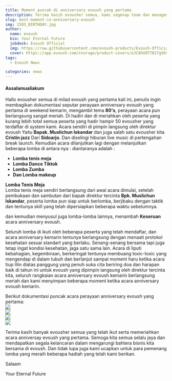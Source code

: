 ```yaml
---
title: Moment puncak di anniversary evoush yang pertama
description: Terima kasih evousher semua, kami segenap team dan management evoush mengucapkan terima kasih kepada kalian para evousher, untuk partisipasi dan kehadiran anda semua.
slug: best-moment-in-anniversary-evoush
img: 1503_BIRTHDAY.jpg
author:
  name: evoush
  bio: Your Eternal Future
  jobdesk: Evoush Official
  img: https://raw.githubusercontent.com/evoush-products/Evoush-Official-Website/master/static/icon_128.png
  cover: https://app.evoush.com/storage/product-covers/eJC8hUOT7B1Tg56943hWhsI9KMH8k7CdRe2OFDbo.jpg
tags:
  - Evoush News

categories: news
---  
```


#### Assalamualiakum  

Hallo evousher semua di milad evoush yang pertama kali ini, penulis ingin membagikan dokumentasi seputar perayaan anniversary evoush yang pertama di weekend kemarin, mengambil tema **80's**,  perayaan acara pun berlangsung sangat meriah. Di hadiri dan di meriahkan oleh peserta yang kurang lebih total semua peserta yang hadir hampir 50 evousher yang terdaftar di system kami.  Acara sendiri di pimpin langsung oleh direktur evoush Yaitu **Bapak. Muslichun Iskandar** dan juga salah satu evousher kita **Cristin jazz** Dari **Sidoarjo**. Dan diselingi hiburan live music di pertengahan break launch. Kemudian acara dilanjutkan lagi dengan melanjutkan beberapa lomba di antara nya : diantaranya adalah :  
- **Lomba tenis meja**
- **Lomba Dance Tiktok**
- **Lomba Zumba**
- **Dan Lomba makeup**  

**Lomba Tenis Meja**  
Lomba tenis meja sendiri berlangsung dari awal acara dimulai, setelah pembukaan dan sambutan dari bapak direktur tercinta **Bpk. Muslichun Iskandar**, peserta lomba pun siap untuk berlomba, berjibaku dengan taktik dan tentunya skill yang telah dipersiapkan beberapa waktu sebelumnya.  

dan kemudian menyusul juga lomba-lomba lainnya, menambah **Keseruan** acara anniversary evoush.

Seluruh lomba di ikuti oleh beberapa peserta yang telah mendaftar, dan acara anniversary kemarin tentunya berlangsung dengan menaati protokol kesehatan sesuai standart yang berlaku. Senang-senang bersama tapi juga tetap ingat kondisi kesehatan, jaga satu sama lain. Acara di liputi kebahagian, kegembiraan, berkeringat tentunya membuang toxic-toxic yang mengendap di dalam tubuh dan berlanjut sampai moment haru ketika acara tiup lilin diatas panggung yang penuh suka cita beriring doa dan harapan baik di tahun ini untuk evoush yang dipimpin langsung oleh direktur tercinta kita, seluruh rangkaian acara anniversary evoush kemarin berlangsung meriah dan kami menyimpan beberapa moment ketika acara anniversary evoush kemarin.  

Berikut dokumentasi puncak acara perayaan anniversary evoush yang pertama:  
<img src="https://raw.githubusercontent.com/evoush122/bahan_evoush/main/bahan-anniversary/Remini20210823103046784.jpg" class="img-fluid">  
<img src="https://raw.githubusercontent.com/evoush122/bahan_evoush/main/bahan-anniversary/Remini20210823103137285.jpg" class="img-fluid mt-3">  
<img src="https://raw.githubusercontent.com/evoush122/bahan_evoush/main/bahan-anniversary/Remini20210823103236666.jpg" class="img-fluid mt-3">  
<img src="https://raw.githubusercontent.com/evoush122/bahan_evoush/main/bahan-anniversary/Remini20210823103344788.jpg" class="img-fluid mt-3">  

Terima kasih banyak evousher semua yang telah ikut serta memeriahkan acara anniversay evoush yang pertama. Semoga kita semua selalu jaya dan mendapatkan segala kelancaran dalam mengarungi bahtera bisnis kita bersama di evoush. Dan tidak lupa juga kami ucapkan untuk para pemenang lomba yang meraih beberapa hadiah yang telah kami berikan.

Salaam  

Your Eternal Future
